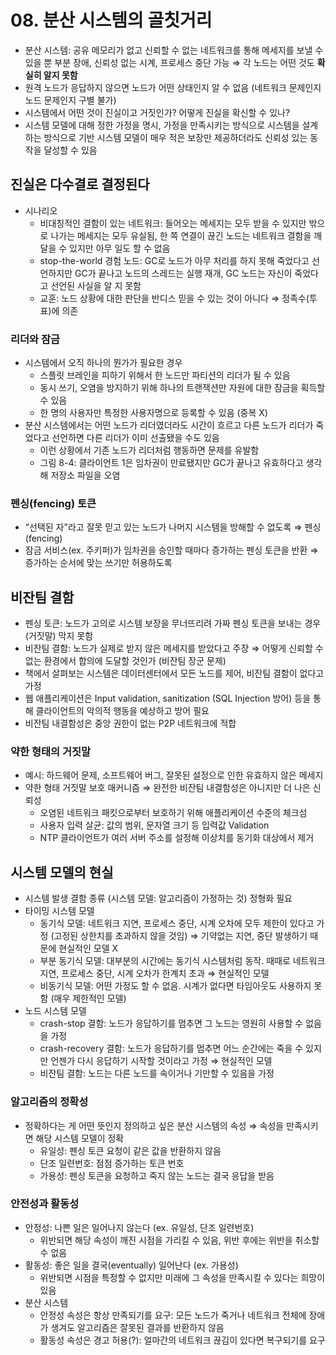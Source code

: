 # 08. 분산 시스템의 골칫거리

- 분산  시스템: 공유 메모리가 없고 신뢰할 수 없는 네트워크를 통해 메세지를 보낼 수 있을 뿐 부분 장애, 신뢰성 없는 시계, 프로세스 중단 가능 ⇒ 각 노드는 어떤 것도 **확실히 알지 못함**
- 원격 노드가 응답하지 않으면 노드가 어떤 상태인지 알 수 없음 (네트워크 문제인지 노드 문제인지  구별 불가)
- 시스템에서 어떤 것이 진실이고 거짓인가? 어떻게 진실을 확신할 수 있나?
- 시스템 모델에 대해 정한 가정을 명시, 가정을 만족시키는 방식으로 시스템을 설계하는 방식으로 기반 시스템 모델이 매우 적은 보장만 제공하더라도 신뢰성 있는 동작을 달성할 수 있음

## 진실은 다수결로 결정된다

- 시나리오
    - 비대칭적인 결함이 있는 네트워크:  들어오는 메세지는 모두 받을 수 있지만 밖으로 나가는 메세지는 모두 유실됨, 한 쪽 연결이 끊긴 노드는 네트워크 결함을 깨달을 수 있지만 아무 일도 할 수 없음
    - stop-the-world 경험 노드: GC로 노드가 아무 처리를 하지 못해 죽었다고 선언하지만 GC가 끝나고 노드의 스레드는 실행 재개, GC 노드는 자신이 죽었다고 선언된 사실을 알 지 못함
    - 교훈: 노드 상황에 대한 판단을 반디스 믿을 수 있는 것이 아니다 ⇒ 정족수(투표)에 의존

### 리더와 잠금

- 시스템에서 오직 하나의 뭔가가 필요한 경우
    - 스플릿 브레인을 피하기 위해서 한 노드만 파티션의 리더가 될 수 있음
    - 동시 쓰기, 오염을 방지하기 위해 하나의 트랜잭션만 자원에 대한 잠금을 획득할 수 있음
    - 한 명의 사용자만 특정한 사용자명으로 등록할 수 있음 (중복 X)
- 분산 시스템에서는 어떤 노드가 리더였더라도 시간이 흐르고 다른 노드가 리더가 죽었다고 선언하면 다른 리더가 이미 선출됐을 수도 있음
    - 이런 상황에서 기존 노드가 리더처럼 행동하면 문제를 유발함
    - 그림 8-4: 클라이언트 1은 임차권이 만료됐지만 GC가 끝나고 유효하다고 생각해 저장소 파일을 오염

### 펜싱(fencing) 토큰

- “선택된 자"라고 잘못 믿고 있는 노드가 나머지 시스템을 방해할 수 없도록 ⇒ 펜싱(fencing)
- 잠금 서비스(ex. 주키퍼)가 임차권을 승인할 때마다 증가하는 펜싱 토큰을 반환 ⇒ 증가하는 순서에 맞는 쓰기만 허용하도록

## 비잔팀 결함

- 펜싱 토큰: 노드가 고의로 시스템 보장을 무너뜨리려 가짜 펜싱 토큰을 보내는 경우(거짓말) 막지 못함
- 비잔팀 결함: 노드가 실제로 받지 않은 메세지를 받았다고 주장 ⇒ 어떻게 신뢰할 수 없는 환경에서 합의에 도달할 것인가 (비잔팀 장군 문제)
- 책에서 살펴보는 시스템은 데이터센터에서 모든 노드를 제어, 비잔팀 결함이 없다고 가정
- 웹 애플리케이션은 Input validation, sanitization (SQL Injection 방어) 등을 통해 클라이언트의 악의적 행동을 예상하고 방어 필요
- 비잔팀 내결함성은 중앙 권한이 없는 P2P 네트워크에 적합

### 약한 형태의 거짓말

- 예시: 하드웨어 문제, 소프트웨어 버그, 잘못된 설정으로 인한 유효하지 않은 메세지
- 약한 형태 거짓말 보호 매커니즘 ⇒ 완전한 비잔팀 내결함성은 아니지만 더 나은 신뢰성
    - 오염된 네트워크 패킷으로부터 보호하기 위해 애플리케이션 수준의 체크섬
    - 사용자 입력 살균: 값의 범위, 문자열 크기 등 입력값 Validation
    - NTP 클라이언트가 여러 서버 주소를 설정해 이상치를 동기화 대상에서 제거

## 시스템 모델의 현실

- 시스템 발생 결함 종류 (시스템 모델: 알고리즘이 가정하는 것) 정형화 필요
- 타이밍 시스템 모델
    - 동기식 모델: 네트워크 지연, 프로세스 중단, 시계 오차에 모두 제한이 있다고 가정 (고정된 상한치를 초과하지 않을 것임) ⇒ 기약없는 지연, 중단 발생하기 때문에 현실적인 모델 X
    - 부분 동기식 모델: 대부분의 시간에는 동기식 시스템처럼 동작. 때때로 네트워크 지연, 프로세스 중단, 시계 오차가 한계치 초과 ⇒ 현실적인 모델
    - 비동기식 모델: 어떤 가정도 할 수 없음. 시계가 없다면 타임아웃도 사용하지 못함 (매우 제한적인 모델)
- 노드 시스템 모델
    - crash-stop 결함: 노드가 응답하기를 멈추면 그 노드는 영원히 사용할 수 없음을 가정
    - crash-recovery 결함: 노드가 응답하기를 멈추면 어느 순간에는 죽을 수 있지만 언젠가 다시 응답하기 시작할 것이라고 가정 ⇒ 현실적인 모델
    - 비잔팀 결함: 노드는 다른 노드를 속이거나 기만할 수 있음을 가정

### 알고리즘의 정확성

- 정확하다는 게 어떤 뜻인지 정의하고 싶은 분산 시스템의 속성 ⇒ 속성을 만족시키면 해당 시스템 모델이 정확
    - 유일성: 펜싱 토큰 요청이 같은 값을 반환하지 않음
    - 단조 일련번호: 점점 증가하는 토큰 번호
    - 가용성: 펜싱 토큰을 요청하고 죽지 않는 노드는 결국 응답을 받음

### 안전성과 활동성

- 안정성: 나쁜 일은 일어나지 않는다 (ex. 유일성, 단조 일련번호)
    - 위반되면 해당 속성이 깨진 시점을 가리킬 수 있음, 위반 후에는 위반을 취소할 수 없음
- 활동성: 좋은 일을 결국(eventually) 일어난다 (ex. 가용성)
    - 위반되면 시점을 특정할 수 없지만 미래에 그 속성을 만족시킬 수 있다는 희망이 있음
- 분산 시스템
    - 안정성 속성은 항상 만족되기를 요구: 모든 노드가 죽거나 네트워크 전체에 장애가 생겨도 알고리즘은 잘못된 결과를 반환하지 않음
    - 활동성 속성은 경고 허용(?): 얼마간의 네트워크 끊김이 있다면 복구되기를 요구
